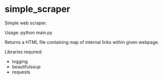 # simple_scraper
Simple web scraper.

Usage: python main.py

Returns a HTML file containing map of internal links within given webpage.

Libraries required:
* logging
* beautifulsoup
* requests